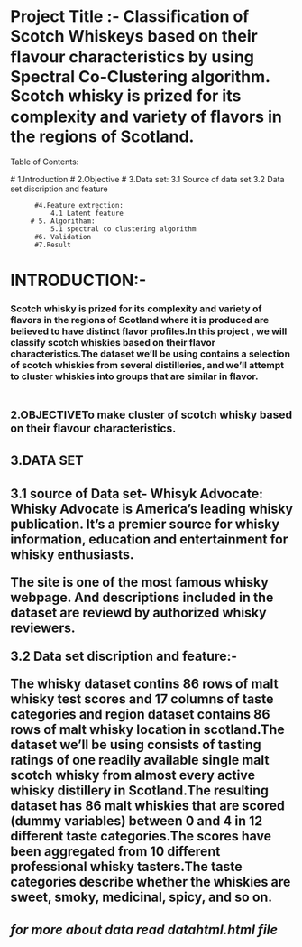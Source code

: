 # Project Title :- Classiﬁcation of Scotch Whiskeys based on their ﬂavour characteristics by using Spectral Co-Clustering algorithm. Scotch whisky is prized for its complexity and  variety of ﬂavors in the regions of Scotland.









<h>  Table of Contents: <h/>






<p1>
         # 1.Introduction
         # 2.Objective
         # 3.Data set:
              3.1 Source of data set
              3.2 Data set discription and feature
              
          #4.Feature extrection:
              4.1 Latent feature
         # 5. Algoritham:
              5.1 spectral co clustering algorithm
          #6. Validation
          #7.Result

<p/>



<h1>INTRODUCTION:-<h3/>
         <p2>Scotch whisky is prized for its complexity and variety of flavors in  the regions of Scotland where it is produced are believed to have distinct flavor profiles.In this project , we will classify scotch whiskies based on their flavor characteristics.The dataset we’ll be using contains a selection of scotch whiskies from several distilleries, and we’ll attempt to cluster whiskies into groups that are similar in flavor.<p2/><h1/>


<h3>2.OBJECTIVE<p3>To make cluster of scotch whisky based on their flavour characteristics.<p3/>









<h3>3.DATA SET <h3/>
         <p4>3.1  source of Data set-        Whisyk Advocate:
Whisky Advocate is America’s leading whisky publication. It’s a premier source for whisky information, education and entertainment for whisky enthusiasts.

The site is one of the most famous whisky webpage. And descriptions included in the dataset are reviewd by authorized whisky reviewers.<p4/>






<p5><p>3.2 Data set discription and feature:-<p>
         The whisky  dataset contins 86 rows of malt whisky test scores and 17 columns of taste categories and region dataset contains 86 rows of malt whisky location in scotland.The dataset we’ll be using consists of tasting ratings of one readily available single malt scotch whisky from almost every active whisky distillery in Scotland.The resulting dataset has 86 malt whiskies that are scored (dummy variables) between 0 and 4 in 12 different taste categories.The scores have been aggregated from 10 different professional whisky tasters.The taste categories describe whether the whiskies are sweet, smoky, medicinal, spicy, and so on.<p5/>

<h5> for more about data read datahtml.html file<h5/>










                  


























              
